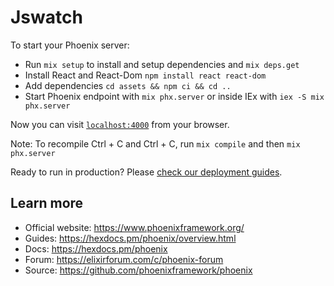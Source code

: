 # Jswatch

To start your Phoenix server:

  * Run `mix setup` to install and setup dependencies and `mix deps.get`
  * Install React and React-Dom `npm install react react-dom`
  * Add dependencies `cd assets && npm ci && cd ..`
  * Start Phoenix endpoint with `mix phx.server` or inside IEx with `iex -S mix phx.server`

Now you can visit [`localhost:4000`](http://localhost:4000) from your browser.

Note: To recompile Ctrl + C and Ctrl + C, run `mix compile` and then `mix phx.server`

Ready to run in production? Please [check our deployment guides](https://hexdocs.pm/phoenix/deployment.html).

## Learn more

  * Official website: https://www.phoenixframework.org/
  * Guides: https://hexdocs.pm/phoenix/overview.html
  * Docs: https://hexdocs.pm/phoenix
  * Forum: https://elixirforum.com/c/phoenix-forum
  * Source: https://github.com/phoenixframework/phoenix
